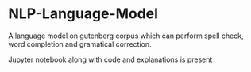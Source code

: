 # NLP-Language-Model
A language model on gutenberg corpus which can perform spell check, word completion and gramatical correction.

Jupyter notebook along with code and explanations is present
